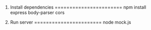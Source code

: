 1. Install dependencies
=======================
npm install express body-parser cors

2. Run server
=======================
node mock.js
